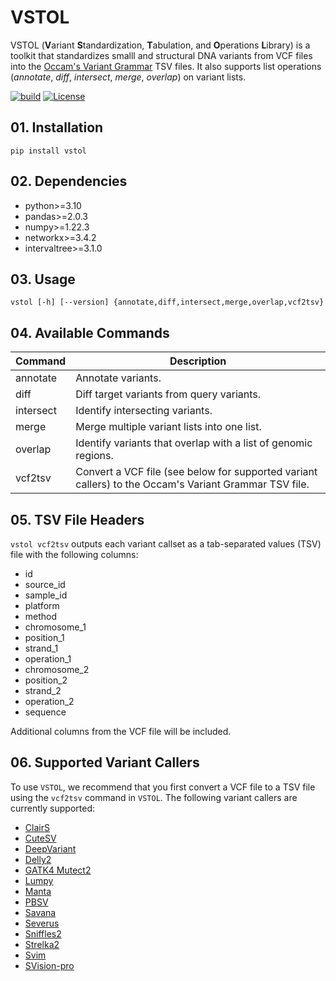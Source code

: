# VSTOL
VSTOL (**V**ariant **S**tandardization, **T**abulation, and **O**perations **L**ibrary) is a toolkit that 
standardizes smalll and structural DNA variants from VCF files into the [Occam's Variant Grammar](https://pirlblog.substack.com/p/variant-standardization) 
TSV files. It also supports list operations (*annotate*, *diff*, *intersect*, *merge*, *overlap*) on variant lists.

[![build](https://github.com/pirl-unc/vstol/actions/workflows/main.yml/badge.svg)](https://github.com/pirl-unc/vstol/actions/workflows/main.yml)
[![License](https://img.shields.io/badge/License-Apache_2.0-blue.svg)](https://opensource.org/licenses/Apache-2.0)

## 01. Installation

```
pip install vstol
```

## 02. Dependencies
- python>=3.10
- pandas>=2.0.3
- numpy>=1.22.3
- networkx>=3.4.2
- intervaltree>=3.1.0

## 03. Usage

```
vstol [-h] [--version] {annotate,diff,intersect,merge,overlap,vcf2tsv}
```

## 04. Available Commands

| Command   | Description                                                                                           |
|-----------|-------------------------------------------------------------------------------------------------------|
| annotate  | Annotate variants.                                                                                    |
| diff      | Diff target variants from query variants.                                                             |
| intersect | Identify intersecting variants.                                                                       |
| merge     | Merge multiple variant lists into one list.                                                           |
| overlap   | Identify variants that overlap with a list of genomic regions.                                        |
| vcf2tsv   | Convert a VCF file (see below for supported variant callers) to the Occam's Variant Grammar TSV file. |

## 05. TSV File Headers

`vstol vcf2tsv` outputs each variant callset as a tab-separated values (TSV) file with the following columns:

* id
* source_id
* sample_id
* platform
* method
* chromosome_1
* position_1
* strand_1
* operation_1
* chromosome_2
* position_2
* strand_2
* operation_2
* sequence

Additional columns from the VCF file will be included.

## 06. Supported Variant Callers

To use `VSTOL`, we recommend that you first convert a VCF file to a TSV file 
using the `vcf2tsv` command in `VSTOL`. The following variant callers are currently supported:

- [ClairS](https://github.com/HKU-BAL/ClairS)
- [CuteSV](https://github.com/tjiangHIT/cuteSV)
- [DeepVariant](https://github.com/google/deepvariant)
- [Delly2](https://github.com/dellytools/delly)
- [GATK4 Mutect2](https://gatk.broadinstitute.org/hc/en-us/articles/360035531132--How-to-Call-somatic-mutations-using-GATK4-Mutect2)
- [Lumpy](https://github.com/arq5x/lumpy-sv)
- [Manta](https://github.com/Illumina/manta)
- [PBSV](https://github.com/PacificBiosciences/pbsv)
- [Savana](https://github.com/cortes-ciriano-lab/savana)
- [Severus](https://github.com/KolmogorovLab/Severus)
- [Sniffles2](https://github.com/fritzsedlazeck/Sniffles)
- [Strelka2](https://github.com/Illumina/strelka)
- [Svim](https://github.com/eldariont/svim)
- [SVision-pro](https://github.com/songbowang125/SVision-pro)
